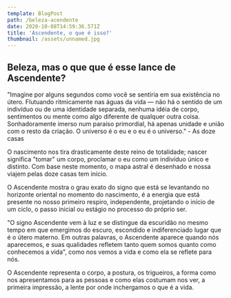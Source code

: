 ```yaml
---
template: BlogPost
path: /beleza-acendente
date: 2020-10-08T14:59:36.571Z
title: 'Ascendente, o que é isso?'
thumbnail: /assets/unnamed.jpg
---
```


## Beleza, mas o que que é esse lance de Ascendente?

"Imagine por alguns segundos como você se sentiria em sua existência no
útero. Flutuando ritmicamente nas águas da vida — não há o sentido de um
indivíduo ou de uma identidade separada, nenhuma idéia de corpo, sentimentos ou
mente como algo diferente de qualquer outra coisa. Sonhadoramente imerso num
paraíso primordial, há apenas unidade e união com o resto da criação. O universo é
o eu e o eu é o universo." - As doze casas

O nascimento nos tira drasticamente deste reino de totalidade; nascer significa "tomar" um corpo, proclamar o eu como um indivíduo único e distinto. Com base neste momento, o mapa astral é desenhado e nossa viajem pelas doze casas tem início.

O Ascendente mostra o grau exato do signo que está se levantando no horizonte oriental no momento do nascimento, é a energia que está presente no nosso primeiro respiro, independente, projetando o início de um ciclo, o passo inicial ou estágio no processo do próprio ser.

"O signo Ascendente vem à luz e se distingue da escuridão no
mesmo tempo em que emergimos do escuro, escondido e indiferenciado lugar que é o útero materno. Em outras palavras, o Ascendente
aparece quando nós aparecemos, e suas qualidades refletem tanto quem somos quanto como conhecemos a vida", como nos vemos a vida e como ela se reflete para nós.

O Ascendente representa o corpo, a postura, os trigueiros, a forma como nos apresentamos para as pessoas e como elas costumam nos ver, a primeira impressão, a lente por onde inchergamos o que é a vida.
